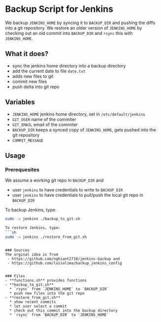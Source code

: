 # Backup Script for Jenkins
We backup `JENKINS_HOME` by syncing it to 
`BACKUP_DIR` and pushing the diffs into a git repository. 
We restore an older version of `JENKINS_HOME` by checking out
an old commit into `BACKUP_DIR` and `rsync` this with `JENKINS_HOME`. 


## What it does?
 - sync the jenkins home directory into a backup directory
 - add the current date to file `date.txt` 
 - adds new files to git
 - commit new files
 - push delta into git repo 

## Variables
 - `JENKINS_HOME` jenkins home directory, set in `/etc/default/jenkins`
 - `GIT_USER` name of the commiter
 - `GIT_EMAIL` email of the commiter
 - `BACKUP_DIR` keeps a synced copy of `JENKINS_HOME`, gets pushed into the git repository
 - `COMMIT_MESSAGE` 

## Usage
### Prerequesites
We assume a working git repo in `BACKUP_DIR` and
 - user `jenkins` to have credentials to write to `BACKUP_DIR` 
 - user `jenkins` to have credentials to pull/push the local git repo in `BACKUP_DIR`

To backup Jenkins, type:
```sh
sudo -u jenkins ./backup_to_git.sh

To restore Jenkins, type:
```sh
sudo -u jenkins ./restore_from_git.sh
```
```

### Sources
The orginal idea is from 
 - https://github.com/nghiant2710/jenkins-backup and
 - https://github.com/luisalima/backup_jenkins_config 


### Files
- **functions.sh** provides functions 
- **backup_to_git.sh** 
  * `rsync` from `JENKINS_HOME` to `BACKUP_DIR` 
  * push new files into the git repo
- **restore_from_git.sh** 
  * show recent commits 
  * let user select a commit 
  * check out this commit into the backup directory
  * `rsync` from `BACKUP_DIR` to `JENKINS_HOME`
